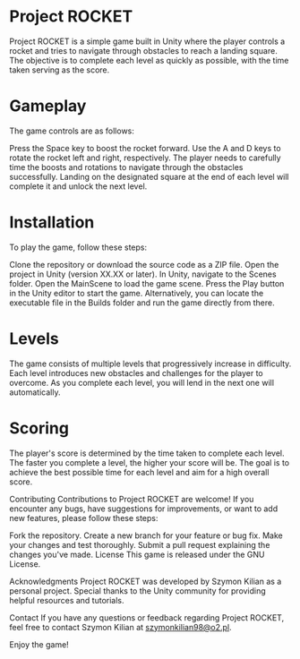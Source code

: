 # Project ROCKET
Project ROCKET is a simple game built in Unity where the player controls a rocket and tries to navigate through obstacles to reach a landing square. The objective is to complete each level as quickly as possible, with the time taken serving as the score.

# Gameplay
The game controls are as follows:

Press the Space key to boost the rocket forward.
Use the A and D keys to rotate the rocket left and right, respectively.
The player needs to carefully time the boosts and rotations to navigate through the obstacles successfully. Landing on the designated square at the end of each level will complete it and unlock the next level.

# Installation
To play the game, follow these steps:

Clone the repository or download the source code as a ZIP file.
Open the project in Unity (version XX.XX or later).
In Unity, navigate to the Scenes folder.
Open the MainScene to load the game scene.
Press the Play button in the Unity editor to start the game.
Alternatively, you can locate the executable file in the Builds folder and run the game directly from there.

# Levels
The game consists of multiple levels that progressively increase in difficulty. Each level introduces new obstacles and challenges for the player to overcome. As you complete each level, you will lend in the next one will automatically.

# Scoring
The player's score is determined by the time taken to complete each level. The faster you complete a level, the higher your score will be. The goal is to achieve the best possible time for each level and aim for a high overall score.

Contributing
Contributions to Project ROCKET are welcome! If you encounter any bugs, have suggestions for improvements, or want to add new features, please follow these steps:

Fork the repository.
Create a new branch for your feature or bug fix.
Make your changes and test thoroughly.
Submit a pull request explaining the changes you've made.
License
This game is released under the GNU License.

Acknowledgments
Project ROCKET was developed by Szymon Kilian as a personal project. Special thanks to the Unity community for providing helpful resources and tutorials.

Contact
If you have any questions or feedback regarding Project ROCKET, feel free to contact Szymon Kilian at szymonkilian98@o2.pl.

Enjoy the game!
